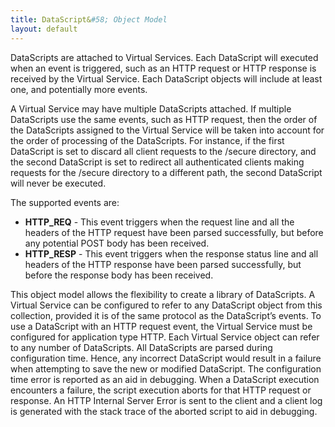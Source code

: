 ```yaml
---
title: DataScript&#58; Object Model
layout: default
---
```

DataScripts are attached to Virtual Services. Each DataScript will executed when an event is triggered, such as an HTTP request or HTTP response is received by the Virtual Service. Each DataScript objects will include at least one, and potentially more events.

A Virtual Service may have multiple DataScripts attached. If multiple DataScripts use the same events, such as HTTP request, then the order of the DataScripts assigned to the Virtual Service will be taken into account for the order of processing of the DataScripts. For instance, if the first DataScript is set to discard all client requests to the /secure directory, and the second DataScript is set to redirect all authenticated clients making requests for the /secure directory to a different path, the second DataScript will never be executed.

The supported events are:

* **HTTP_REQ** - This event triggers when the request line and all the headers of the HTTP request have been parsed successfully, but before any potential POST body has been received.
* **HTTP_RESP** - This event triggers when the response status line and all headers of the HTTP response have been parsed successfully, but before the response body has been received. 

This object model allows the flexibility to create a library of DataScripts. A Virtual Service can be configured to refer to any DataScript object from this collection, provided it is of the same protocol as the DataScript’s events. To use a DataScript with an HTTP request event, the Virtual Service must be configured for application type HTTP. Each Virtual Service object can refer to any number of DataScripts. All DataScripts are parsed during configuration time. Hence, any incorrect DataScript would result in a failure when attempting to save the new or modified DataScript. The configuration time error is reported as an aid in debugging. When a DataScript execution encounters a failure, the script execution aborts for that HTTP request or response. An HTTP Internal Server Error is sent to the client and a client log is generated with the stack trace of the aborted script to aid in debugging.

 